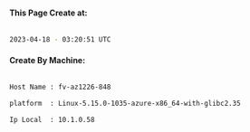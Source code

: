 
   
#### This Page Create at:

```bash

2023-04-18 - 03:20:51 UTC

```

#### Create By Machine:

```bash

Host Name : fv-az1226-848

platform  : Linux-5.15.0-1035-azure-x86_64-with-glibc2.35

Ip Local  : 10.1.0.58

```

